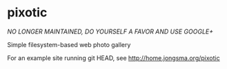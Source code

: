 pixotic
=======

*NO LONGER MAINTAINED, DO YOURSELF A FAVOR AND USE GOOGLE+*

Simple filesystem-based web photo gallery

For an example site running git HEAD, see http://home.jongsma.org/pixotic
